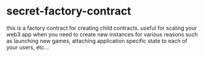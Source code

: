 # secret-factory-contract
this is a factory contract for creating child contracts. useful for scaling your web3 app when you need to create new instances for various reasons such as launching new games, attaching application specific state to each of your users, etc... 
